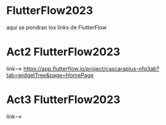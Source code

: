 # FlutterFlow2023
aqui se pondran los links de FlutterFlow

# Act2 FlutterFlow2023

link--> https://app.flutterflow.io/project/cascaraplus-nfq3ab?tab=widgetTree&page=HomePage

# Act3 FlutterFlow2023

link-->
